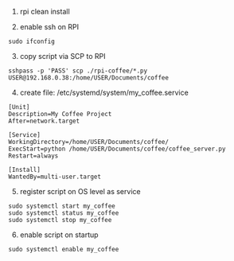 
1. rpi clean install 

2. enable ssh on RPI

```
sudo ifconfig 
```

3. copy script via SCP to RPI
```
sshpass -p 'PASS' scp ./rpi-coffee/*.py USER@192.168.0.38:/home/USER/Documents/coffee
```

4. create file: /etc/systemd/system/my_coffee.service 
```
[Unit]
Description=My Coffee Project
After=network.target

[Service]
WorkingDirectory=/home/USER/Documents/coffee/
ExecStart=python /home/USER/Documents/coffee/coffee_server.py
Restart=always

[Install]
WantedBy=multi-user.target
```

5. register script on OS level as service
```
sudo systemctl start my_coffee
sudo systemctl status my_coffee
sudo systemctl stop my_coffee
```

6. enable script on startup
```
sudo systemctl enable my_coffee
```

